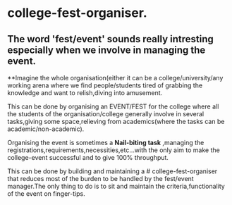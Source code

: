 # college-fest-organiser.
## The word 'fest/event' sounds really intresting especially when we involve in managing the event.</br>
**Imagine the whole organisation(either it can be a college/university/any working arena where we find people/students tired of grabbing the knowledge and want to relish,diving into amusement.</br>

This can be done by organising an EVENT/FEST for the college where all the students of the organisation/college generally involve in several tasks,giving some space,relieving from academics(where the tasks can be academic/non-academic).</br>

Organising the event is sometimes a **Nail-biting task** ,managing the registrations,requirements,necessities,etc...with the only aim to make the college-event successful and to give 100% throughput.</br>

This can be done by building and maintaining a # college-fest-organiser that reduces most of the burden to be handled by the fest/event manager.The only thing to do is to sit and maintain the criteria,functionality of the event on finger-tips.</br>
